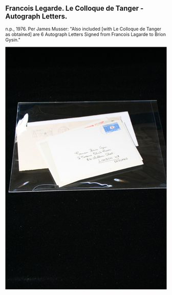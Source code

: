 ## Francois Legarde. Le Colloque de Tanger - Autograph Letters.

n.p., 1976. Per James Musser: "Also included [with Le Colloque de Tanger as obtained] are 6 Autograph Letters Signed from Francois Lagarde to Brion Gysin." 

![Le Colloque de Tanger - Autograph Letters](../assets/images/le-colloque-de-tanger-autogr-1.jpg)
